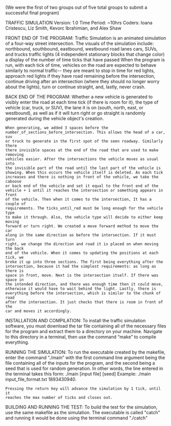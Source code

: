 (We were the first of two groups out of five total groups to submit a successful final program)

TRAFFIC SIMULATION
Version: 1.0
Time Period: ~10hrs
Coders: Ioana Cristescu, Liz Smith, Kevorc Ibrahimian, and Alex Shaw

FRONT END OF THE PROGRAM:
    Traffic Simulation is an animated simulation of a four-way street 
    intersection.
    The visuals of the simulation include: 
    northbound, southbound, eastbound, westbound road lanes
    cars, SUVs, and trucks
    traffic lights (4 independent stationary blocks that change color)
    a display of the number of time ticks that have passed
    When the program is run, with each tick of time, vehicles on the road are 
    expected to behave similarly to normal traffic-- they are meant to stop in 
    time for red lights, approach red lights if they have road remaining before 
    the intersection, continue driving after an intersection (where they should 
    no longer worry about the lights), turn or continue straight, and, lastly, 
    never crash.

BACK END OF THE PROGRAM:
    Whether a new vehicle is generated to visibly enter the road at each time
    tick (if there is room for it), the type of vehicle (car, truck, or SUV), 
    the lane it is on (south, north, east, or westbound), as well as if it will 
    turn right or go straight is randomly generated during the vehicle object's 
    creation.

    When generating, we added 3 spaces before the 
    number_of_sections_before_intersection. This allows the head of a car, suv 
    or truck to generate in the first spot of the seen roadway. Similarly there 
    there invisible spaces at the end of the road that are used to make removing
    vehicles easier. After the intersections the vehicle moves as usual into
    the invisible part of the road until the last part of the vehicle is
    showing. When this occurs the vehicle itself is deleted. As each tick 
    increases and there is nothing in front of the vehicle, we take the caboose 
    or back end of the vehicle and set it equal to the front end of the 
    vehicle + 1 until it reaches the intersection or something appears in front 
    of the vehicle. Then when it comes to the intersection, It has a couple of 
    requirements. The ticks_until_red must be long enough for the vehicle type 
    to make it through. Also, the vehicle type will decide to either keep moving 
    forward or turn right. We created a move forward method to move the car 
    along in the same direction as before the intersection. If it must turn 
    right, we change the direction and road it is placed on when moving the back 
    end of the vehicle. When it comes to updating the positions at each tick, we 
    broke it up into three sections. The first being everything after the 
    intersection, because it had the simplest requirements: as long as there is 
    space in front, move. Next is the intersection itself. If there was space in 
    the intended direction, and there was enough time then it could move, 
    otherwise it would have to wait behind the light. Lastly, there is 
    everything before the intersection, which is similar to the chunk of road 
    after the intersection. It just checks that there is room in front of the 
    car and moves it accordingly. 

INSTALLATION AND COMPILATION:
    To install the traffic simulation software, you must download the tar file 
    containing all of the necessary files for the program and extract them to a 
    directory on your machine. Navigate to this directory in a terminal, then 
    use the command “make” to compile everything. 

RUNNING THE SIMULATION:
    To run the executable created by the makefile, enter the command 
    “./main” with the first command line argument being the file containing all 
    of the inputs for the program, and the second being a seed that is used for 
    random generation. In other words, the line entered in the terminal takes 
    this form: ./main [input file] [seed]
    Example: ./main input_file_format.txt 1893430940.

    Pressing the return key will advance the simulation by 1 tick, until it 
    reaches the max number of ticks and closes out. 

BUILDING AND RUNNING THE TEST:
    To build the test for the simulation, use the same makefile as the simulation.
    The executable is called "catch" and running it would be done using the 
    terminal command "./catch" 
